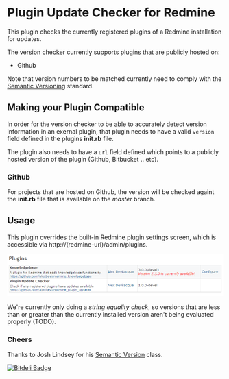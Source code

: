 # Plugin Update Checker for Redmine

This plugin checks the currently registered plugins of a Redmine installation for updates.

The version checker currently supports plugins that are publicly hosted on:

* Github

Note that version numbers to be matched currently need to comply with the [Semantic Versioning](http://semver.org) standard.

## Making your Plugin Compatible

In order for the version checker to be able to accurately detect version information in an exernal plugin, that plugin needs to have a valid `version` field defined in the plugins **init.rb** file.

The plugin also needs to have a ``url`` field defined which points to a publicly hosted version of the plugin (Github, Bitbucket .. etc).

### Github

For projects that are hosted on Github, the version will be checked againt the **init.rb** file that is available on the *master* branch.

## Usage

This plugin overrides the built-in Redmine plugin settings screen, which is accessible via http://(redmine-url)/admin/plugins.

![Redmine Settings View](doc/ss01.png)

We're currently only doing a *string equality check*, so versions that are less than or greater than the currently installed version aren't being evaluated properly (TODO).

### Cheers

Thanks to Josh Lindsey for his [Semantic Version](https://github.com/jlindsey/semantic) class.

[![Bitdeli Badge](https://d2weczhvl823v0.cloudfront.net/alexbevi/redmine_plugin_updates/trend.png)](https://bitdeli.com/free "Bitdeli Badge")


